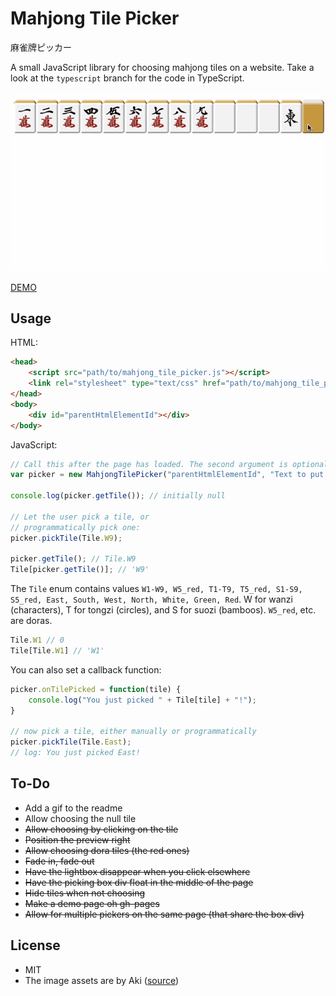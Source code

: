 # Mahjong Tile Picker

麻雀牌ピッカー

A small JavaScript library for choosing mahjong tiles on a website.
Take a look at the `typescript` branch for the code in TypeScript.

![Screen recording](recording.gif)

[DEMO](http://takumif.github.io/mahjong-tile-picker/)

## Usage
HTML:
```html
<head>
    <script src="path/to/mahjong_tile_picker.js"></script>
    <link rel="stylesheet" type="text/css" href="path/to/mahjong_tile_picker.css">
</head>
<body>
    <div id="parentHtmlElementId"></div>
</body>
```

JavaScript:
```javascript
// Call this after the page has loaded. The second argument is optional.
var picker = new MahjongTilePicker("parentHtmlElementId", "Text to put on buttons");

console.log(picker.getTile()); // initially null

// Let the user pick a tile, or
// programmatically pick one:
picker.pickTile(Tile.W9);

picker.getTile(); // Tile.W9
Tile[picker.getTile()]; // 'W9'
```

The `Tile` enum contains values `W1-W9, W5_red, T1-T9, T5_red, S1-S9, S5_red, East, South, West, North, White, Green, Red`.
W for wanzi (characters), T for tongzi (circles), and S for suozi (bamboos). `W5_red`, etc. are doras.
```javascript
Tile.W1 // 0
Tile[Tile.W1] // 'W1'
```

You can also set a callback function:
```javascript
picker.onTilePicked = function(tile) {
    console.log("You just picked " + Tile[tile] + "!");
}

// now pick a tile, either manually or programmatically
picker.pickTile(Tile.East);
// log: You just picked East!
```

## To-Do
* Add a gif to the readme
* Allow choosing the null tile
* ~~Allow choosing by clicking on the tile~~
* ~~Position the preview right~~
* ~~Allow choosing dora tiles (the red ones)~~
* ~~Fade in, fade out~~
* ~~Have the lightbox disappear when you click elsewhere~~
* ~~Have the picking box div float in the middle of the page~~
* ~~Hide tiles when not choosing~~
* ~~Make a demo page oh gh-pages~~
* ~~Allow for multiple pickers on the same page (that share the box div)~~

## License
* MIT
* The image assets are by Aki ([source](http://sozai.7gates.net/docs/mahjong01/))